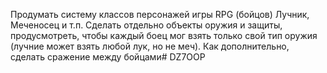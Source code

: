 
Продумать систему классов персонажей игры RPG (бойцов) Лучник, Меченосец и т.п. Сделать отдельно объекты оружия и защиты, продусмотреть, чтобы каждый боец мог взять только свой тип оружия (лучние может взять любой лук, но не меч). Как дополнительно, сделать сражение между бойцами#   D Z 7 O O P  
 